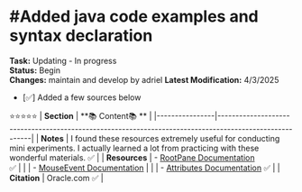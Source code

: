 #Added java code examples and syntax declaration
=================================================
**Task:** Updating - In progress  
**Status:** Begin  
**Changes:** maintain and develop by adriel
**Latest Modification:** 4/3/2025
- [✅] Added a few sources below 


⭐⭐⭐⭐⭐
| **Section**    | **📚 Content📚 **                                                                                                                                                   |
|----------------|--------------------------------------------------------------------------------------------------------|
| **Notes**      | I found these resources extremely useful for conducting mini experiments. I actually learned a lot from practicing with these wonderful materials.    ✅     |
| **Resources**  | - [RootPane Documentation](https://docs.oracle.com/javase/tutorial/uiswing/components/rootpane.html)                                                
  ✅     |
|                | - [MouseEvent Documentation](https://docs.oracle.com/javase/8/docs/api/java/awt/event/MouseEvent.html)                                                        |
|                | - [Attributes Documentation](https://docs.oracle.com/javase/8/docs/api/java/util/jar/Attributes.html)                                                 ✅     |
| **Citation**   | Oracle.com                                                                                                                                            ✅     |

